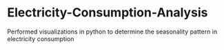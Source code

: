 # Electricity-Consumption-Analysis
Performed visualizations in python to determine the seasonality pattern in electricity consumption

